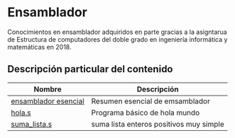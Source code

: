 # Ensamblador
Conocimientos en ensamblador adquiridos en parte gracias a la asigntarua de Estructura de computadores del doble grado en ingeniería informática y matemáticas en 2018.

## Descripción particular del contenido  

Nombre | Descripción
--- | --- 
[ensamblador esencial](ensamblador_esencial.md) | Resumen esencial de emsamblador   
[hola.s](hola.s) | Programa básico de hola mundo  
[suma_lista.s](suma_lista.s) | suma lista enteros positivos muy simple  
